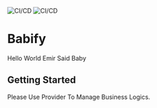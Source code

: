 ![CI/CD](https://github.com/myanar7/Babify/actions/workflows/android.yml/badge.svg)
![CI/CD](https://github.com/myanar7/Babify/actions/workflows/ios.yml/badge.svg)

# Babify

Hello World Emir Said Baby

## Getting Started

Please Use Provider To Manage Business Logics.
